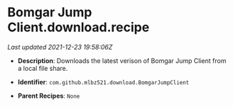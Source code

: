 # Bomgar Jump Client.download.recipe

_Last updated 2021-12-23 19:58:06Z_

- **Description**: Downloads the latest verison of Bomgar Jump Client from a local file share.

- **Identifier**: `com.github.mlbz521.download.BomgarJumpClient`

- **Parent Recipes**: `None`